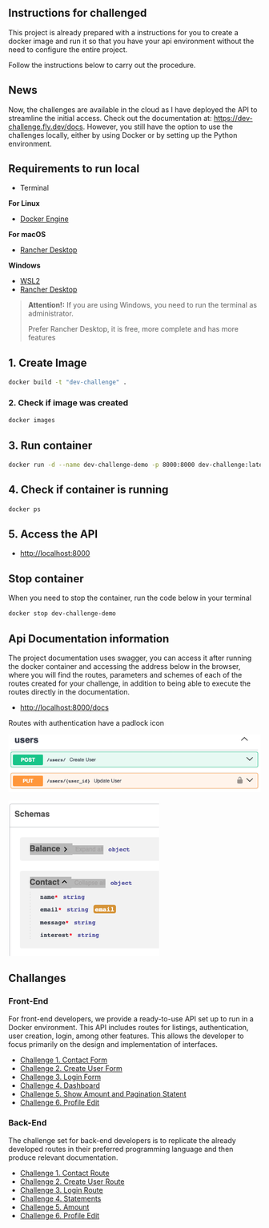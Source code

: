 ## Instructions for challenged

This project is already prepared with a instructions for you to create a docker image and run it so that you have your api environment without the need to configure the entire project.

Follow the instructions below to carry out the procedure.

## News 

Now, the challenges are available in the cloud as I have deployed the API to streamline the initial access. Check out the documentation at: https://dev-challenge.fly.dev/docs. However, you still have the option to use the challenges locally, either by using Docker or by setting up the Python environment.


## Requirements to run local

- Terminal

**For Linux**
- [Docker Engine](https://docs.docker.com/engine/install/ubuntu/)

**For macOS**
- [Rancher Desktop](https://docs.rancherdesktop.io/getting-started/installation#macos)

**Windows**
- [WSL2](https://learn.microsoft.com/en-us/windows/wsl/install)
- [Rancher Desktop](https://docs.rancherdesktop.io/getting-started/installation#windows)

> **Attention!:** If you are using Windows, you need to run the terminal as administrator.
>
> Prefer Rancher Desktop, it is free, more complete and has more features

## 1. Create Image

```bash
docker build -t "dev-challenge" .
```

### 2. Check if image was created

```bash
docker images
```
## 3. Run container

```bash
docker run -d --name dev-challenge-demo -p 8000:8000 dev-challenge:latest
```

## 4. Check if container is running

```bash
docker ps
```

## 5. Access the API

- [http://localhost:8000](http://localhost:8000)

## Stop container

When you need to stop the container, run the code below in your terminal

```bash
docker stop dev-challenge-demo
```

## Api Documentation information

The project documentation uses swagger, you can access it after running the docker container and accessing the address below in the browser, where you will find the routes, parameters and schemes of each of the routes created for your challenge, in addition to being able to execute the routes directly in the documentation.

- [http://localhost:8000/docs](http://localhost:8000/docs)

Routes with authentication have a padlock icon

![Routes with authentication](images/swagger_example_auth.png "Routes with authentication have a padlock icon")

![Schema Example](images/schema_example_contact.png "Simple example of a schema")

## Challanges

### Front-End

For front-end developers, we provide a ready-to-use API set up to run in a Docker environment. This API includes routes for listings, authentication, user creation, login, among other features. This allows the developer to focus primarily on the design and implementation of interfaces.

- [Challenge 1. Contact Form](challenge_frontend1.md)
- [Challenge 2. Create User Form](challenge_frontend2.md)
- [Challenge 3. Login Form](challenge_frontend3.md)
- [Challenge 4. Dashboard](challenge_frontend4.md)
- [Challenge 5. Show Amount and Pagination Statent](challenge_frontend5.md)
- [Challenge 6. Profile Edit](challenge_frontend6.md)
 
### Back-End

The challenge set for back-end developers is to replicate the already developed routes in their preferred programming language and then produce relevant documentation.

- [Challenge 1. Contact Route](challenge_backend1.md)
- [Challenge 2. Create User Route](challenge_backend2.md)
- [Challenge 3. Login Route](challenge_backend3.md)
- [Challenge 4. Statements](challenge_backend4.md)
- [Challenge 5. Amount](challenge_backend5.md)
- [Challenge 6. Profile Edit](challenge_backend6.md)
